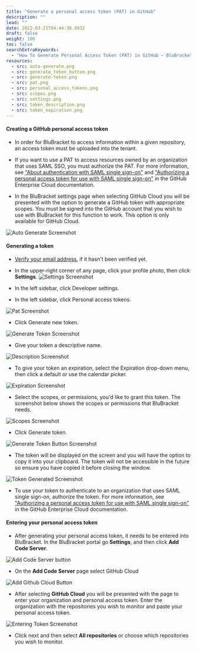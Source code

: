 ```yaml
---
title: "Generate a personal access token (PAT) in GitHub"
description: ""
lead: ""
date: 2022-03-21T04:44:30.093Z
draft: false
weight: 100
toc: false
searchExtraKeywords:
  - "How To Generate Personal Access Token (PAT) in GitHub – BluBracket"
resources:
  - src: auto-generate.png
  - src: generate_token_button.png
  - src: generate-token.png
  - src: pat.png
  - src: personal_access_tokens.png
  - src: scopes.png
  - src: settings.png
  - src: token_description.png
  - src: token_expiration.png
---
```


#### Creating a GitHub personal access token

* In order for BluBracket to access information within a given repository, an access token must be uploaded into the tenant.  

* If you want to use a PAT to access resources owned by an organization that uses SAML SSO, you must authorize the PAT. For more information, see ["About authentication with SAML single sign-on"](https://docs.github.com/en/enterprise-cloud@latest/authentication/authenticating-with-saml-single-sign-on/about-authentication-with-saml-single-sign-on) and ["Authorizing a personal access token for use with SAML single sign-on"](https://docs.github.com/en/enterprise-cloud@latest/authentication/authenticating-with-saml-single-sign-on/authorizing-a-personal-access-token-for-use-with-saml-single-sign-on) in the GitHub Enterprise Cloud documentation.

* In the BluBracket settings page when selecting GitHub Cloud you will be presented with the option to generate a GitHub token with appropriate scopes.  You must be signed into the GitHub account that you wish to use with BluBracket for this function to work. This option is only available for GitHub Cloud.

![Auto Generate Screenshot](auto-generate.png)

#### Generating a token

* [Verify your email address](https://docs.github.com/en/github/getting-started-with-github/verifying-your-email-address), if it hasn't been verified yet.

* In the upper-right corner of any page, click your profile photo, then click **Settings**.
![Settings Screenshot](settings.png)

* In the left sidebar, click  Developer settings.

* In the left sidebar, click Personal access tokens.

![Pat Screenshot](pat.png)

* Click Generate new token.

![Generate Token Screenshot](generate-token.png)

* Give your token a descriptive name.

![Description Screenshot](description.png)

* To give your token an expiration, select the Expiration drop-down menu, then click a default or use the calendar picker.

![Expiration Screenshot](token_expiration.png)

* Select the scopes, or permissions, you'd like to grant this token. The screenshot below shows the scopes or permissions that BluBracket needs.

![Scopes Screenshot](scopes.png)

* Click Generate token.

![Generate Token Button Screenshot](generate_token_button.png)

* The token will be displayed on the screen and you will have the option to copy it into your clipboard.  The token will not be accessible in the future so ensure you have copied it before closing the window.

![Token Generated Screenshot](personal_access_tokens.png)

* To use your token to authenticate to an organization that uses SAML single sign-on, authorize the token. For more information, see ["Authorizing a personal access token for use with SAML single sign-on"](https://docs.github.com/en/enterprise-cloud@latest/authentication/authenticating-with-saml-single-sign-on/authorizing-a-personal-access-token-for-use-with-saml-single-sign-on) in the GitHub Enterprise Cloud documentation.

#### Entering your personal access token

* After generating your personal access token, it needs to be entered into BluBracket. In the BluBracket portal go **Settings**, and then click **Add Code Server**.

![Add Code Server button](add-code-server.png)

* On the **Add Code Server** page select GitHub Cloud

![Add Github Cloud Button](add-github-cloud.png)

* After selecting **GitHub Cloud** you will be presented with the page to enter your organization and personal access token.  Enter the organization with the repositories you wish to monitor and paste your personal access token.

![Entering Token Screenshot](entering-token.png)

* Click next and then select **All repositories** or choose which repositories you wish to monitor.
